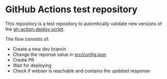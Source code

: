# GitHub Actions test repository

This repository is a test repository to automtically validate new versions of the [gh-action-deploy script](https://github.com/codesphere-cloud/codesphere-monorepo/blob/master/packages/scripts/src/github-action-deploy-workspace.ts).

The flow consists of:
- Create a new dev branch
- Change the reponse value in [src/config.json](./src/config.json)
- Create PR
- Wait for deploying
- Check if webser is reachable and contains the updated response
